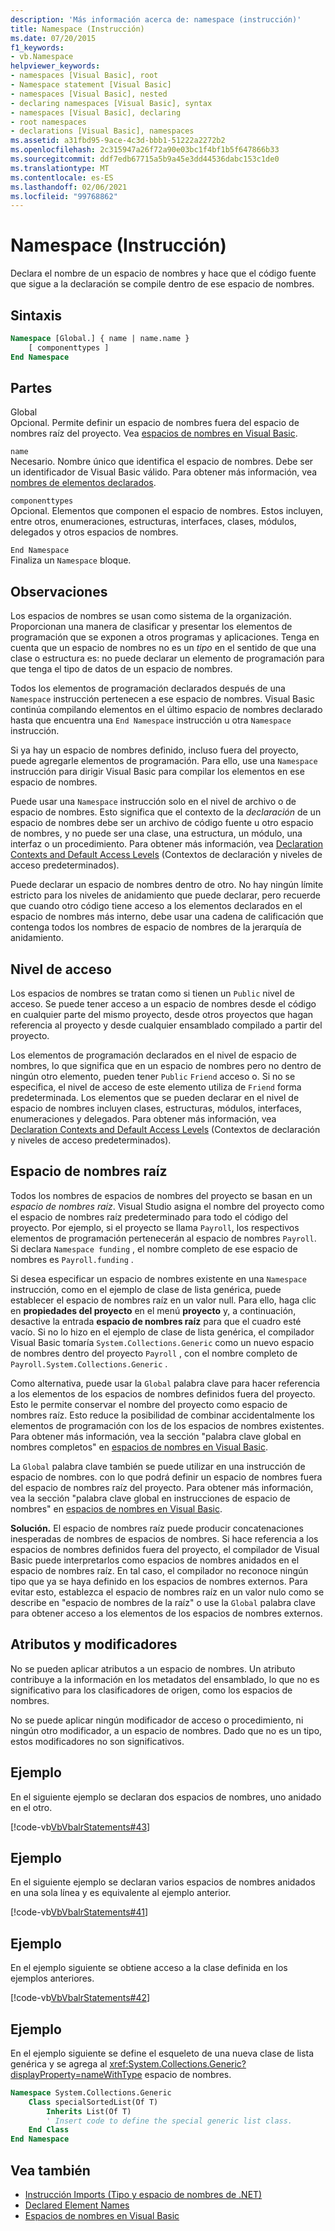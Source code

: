 ```yaml
---
description: 'Más información acerca de: namespace (instrucción)'
title: Namespace (Instrucción)
ms.date: 07/20/2015
f1_keywords:
- vb.Namespace
helpviewer_keywords:
- namespaces [Visual Basic], root
- Namespace statement [Visual Basic]
- namespaces [Visual Basic], nested
- declaring namespaces [Visual Basic], syntax
- namespaces [Visual Basic], declaring
- root namespaces
- declarations [Visual Basic], namespaces
ms.assetid: a31fbd95-9ace-4c3d-bbb1-51222a2272b2
ms.openlocfilehash: 2c315947a26f72a90e03bc1f4bf1b5f647866b33
ms.sourcegitcommit: ddf7edb67715a5b9a45e3dd44536dabc153c1de0
ms.translationtype: MT
ms.contentlocale: es-ES
ms.lasthandoff: 02/06/2021
ms.locfileid: "99768862"
---
```

# <a name="namespace-statement"></a>Namespace (Instrucción)

Declara el nombre de un espacio de nombres y hace que el código fuente que sigue a la declaración se compile dentro de ese espacio de nombres.  
  
## <a name="syntax"></a>Sintaxis  
  
```vb  
Namespace [Global.] { name | name.name }  
    [ componenttypes ]  
End Namespace  
```  
  
## <a name="parts"></a>Partes  

 Global  
 Opcional. Permite definir un espacio de nombres fuera del espacio de nombres raíz del proyecto. Vea [espacios de nombres en Visual Basic](../../programming-guide/program-structure/namespaces.md).  
  
 `name`  
 Necesario. Nombre único que identifica el espacio de nombres. Debe ser un identificador de Visual Basic válido. Para obtener más información, vea [nombres de elementos declarados](../../programming-guide/language-features/declared-elements/declared-element-names.md).  
  
 `componenttypes`  
 Opcional. Elementos que componen el espacio de nombres. Estos incluyen, entre otros, enumeraciones, estructuras, interfaces, clases, módulos, delegados y otros espacios de nombres.  
  
 `End Namespace`  
 Finaliza un `Namespace` bloque.  
  
## <a name="remarks"></a>Observaciones  

 Los espacios de nombres se usan como sistema de la organización. Proporcionan una manera de clasificar y presentar los elementos de programación que se exponen a otros programas y aplicaciones. Tenga en cuenta que un espacio de nombres no es un *tipo* en el sentido de que una clase o estructura es: no puede declarar un elemento de programación para que tenga el tipo de datos de un espacio de nombres.  
  
 Todos los elementos de programación declarados después de una `Namespace` instrucción pertenecen a ese espacio de nombres. Visual Basic continúa compilando elementos en el último espacio de nombres declarado hasta que encuentra una `End Namespace` instrucción u otra `Namespace` instrucción.  
  
 Si ya hay un espacio de nombres definido, incluso fuera del proyecto, puede agregarle elementos de programación. Para ello, use una `Namespace` instrucción para dirigir Visual Basic para compilar los elementos en ese espacio de nombres.  
  
 Puede usar una `Namespace` instrucción solo en el nivel de archivo o de espacio de nombres. Esto significa que el contexto de la *declaración* de un espacio de nombres debe ser un archivo de código fuente u otro espacio de nombres, y no puede ser una clase, una estructura, un módulo, una interfaz o un procedimiento. Para obtener más información, vea [Declaration Contexts and Default Access Levels](declaration-contexts-and-default-access-levels.md) (Contextos de declaración y niveles de acceso predeterminados).  
  
 Puede declarar un espacio de nombres dentro de otro. No hay ningún límite estricto para los niveles de anidamiento que puede declarar, pero recuerde que cuando otro código tiene acceso a los elementos declarados en el espacio de nombres más interno, debe usar una cadena de calificación que contenga todos los nombres de espacio de nombres de la jerarquía de anidamiento.  
  
## <a name="access-level"></a>Nivel de acceso  

 Los espacios de nombres se tratan como si tienen un `Public` nivel de acceso. Se puede tener acceso a un espacio de nombres desde el código en cualquier parte del mismo proyecto, desde otros proyectos que hagan referencia al proyecto y desde cualquier ensamblado compilado a partir del proyecto.  
  
 Los elementos de programación declarados en el nivel de espacio de nombres, lo que significa que en un espacio de nombres pero no dentro de ningún otro elemento, pueden tener `Public` `Friend` acceso o. Si no se especifica, el nivel de acceso de este elemento utiliza de `Friend` forma predeterminada. Los elementos que se pueden declarar en el nivel de espacio de nombres incluyen clases, estructuras, módulos, interfaces, enumeraciones y delegados. Para obtener más información, vea [Declaration Contexts and Default Access Levels](declaration-contexts-and-default-access-levels.md) (Contextos de declaración y niveles de acceso predeterminados).  
  
## <a name="root-namespace"></a>Espacio de nombres raíz  

 Todos los nombres de espacios de nombres del proyecto se basan en un *espacio de nombres raíz*. Visual Studio asigna el nombre del proyecto como el espacio de nombres raíz predeterminado para todo el código del proyecto. Por ejemplo, si el proyecto se llama `Payroll`, los respectivos elementos de programación pertenecerán al espacio de nombres `Payroll`. Si declara `Namespace funding` , el nombre completo de ese espacio de nombres es `Payroll.funding` .  
  
 Si desea especificar un espacio de nombres existente en una `Namespace` instrucción, como en el ejemplo de clase de lista genérica, puede establecer el espacio de nombres raíz en un valor null. Para ello, haga clic en **propiedades del proyecto** en el menú **proyecto** y, a continuación, desactive la entrada **espacio de nombres raíz** para que el cuadro esté vacío. Si no lo hizo en el ejemplo de clase de lista genérica, el compilador Visual Basic tomaría `System.Collections.Generic` como un nuevo espacio de nombres dentro del proyecto `Payroll` , con el nombre completo de `Payroll.System.Collections.Generic` .  
  
 Como alternativa, puede usar la `Global` palabra clave para hacer referencia a los elementos de los espacios de nombres definidos fuera del proyecto. Esto le permite conservar el nombre del proyecto como espacio de nombres raíz. Esto reduce la posibilidad de combinar accidentalmente los elementos de programación con los de los espacios de nombres existentes. Para obtener más información, vea la sección "palabra clave global en nombres completos" en [espacios de nombres en Visual Basic](../../programming-guide/program-structure/namespaces.md).  
  
 La `Global` palabra clave también se puede utilizar en una instrucción de espacio de nombres. con lo que podrá definir un espacio de nombres fuera del espacio de nombres raíz del proyecto. Para obtener más información, vea la sección "palabra clave global en instrucciones de espacio de nombres" en [espacios de nombres en Visual Basic](../../programming-guide/program-structure/namespaces.md).  
  
 **Solución.** El espacio de nombres raíz puede producir concatenaciones inesperadas de nombres de espacios de nombres. Si hace referencia a los espacios de nombres definidos fuera del proyecto, el compilador de Visual Basic puede interpretarlos como espacios de nombres anidados en el espacio de nombres raíz. En tal caso, el compilador no reconoce ningún tipo que ya se haya definido en los espacios de nombres externos. Para evitar esto, establezca el espacio de nombres raíz en un valor nulo como se describe en "espacio de nombres de la raíz" o use la `Global` palabra clave para obtener acceso a los elementos de los espacios de nombres externos.  
  
## <a name="attributes-and-modifiers"></a>Atributos y modificadores  

 No se pueden aplicar atributos a un espacio de nombres. Un atributo contribuye a la información en los metadatos del ensamblado, lo que no es significativo para los clasificadores de origen, como los espacios de nombres.  
  
 No se puede aplicar ningún modificador de acceso o procedimiento, ni ningún otro modificador, a un espacio de nombres. Dado que no es un tipo, estos modificadores no son significativos.  
  
## <a name="example"></a>Ejemplo  

 En el siguiente ejemplo se declaran dos espacios de nombres, uno anidado en el otro.  
  
 [!code-vb[VbVbalrStatements#43](~/samples/snippets/visualbasic/VS_Snippets_VBCSharp/VbVbalrStatements/VB/Class1.vb#43)]  
  
## <a name="example"></a>Ejemplo  

 En el siguiente ejemplo se declaran varios espacios de nombres anidados en una sola línea y es equivalente al ejemplo anterior.  
  
 [!code-vb[VbVbalrStatements#41](~/samples/snippets/visualbasic/VS_Snippets_VBCSharp/VbVbalrStatements/VB/Class1.vb#41)]  
  
## <a name="example"></a>Ejemplo  

 En el ejemplo siguiente se obtiene acceso a la clase definida en los ejemplos anteriores.  
  
 [!code-vb[VbVbalrStatements#42](~/samples/snippets/visualbasic/VS_Snippets_VBCSharp/VbVbalrStatements/VB/Class1.vb#42)]  
  
## <a name="example"></a>Ejemplo  

 En el ejemplo siguiente se define el esqueleto de una nueva clase de lista genérica y se agrega al <xref:System.Collections.Generic?displayProperty=nameWithType> espacio de nombres.  
  
```vb  
Namespace System.Collections.Generic  
    Class specialSortedList(Of T)  
        Inherits List(Of T)  
        ' Insert code to define the special generic list class.  
    End Class  
End Namespace  
```  
  
## <a name="see-also"></a>Vea también

- [Instrucción Imports (Tipo y espacio de nombres de .NET)](imports-statement-net-namespace-and-type.md)
- [Declared Element Names](../../programming-guide/language-features/declared-elements/declared-element-names.md)
- [Espacios de nombres en Visual Basic](../../programming-guide/program-structure/namespaces.md)
